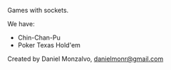 Games with sockets.

We have:
- Chin-Chan-Pu
- Poker Texas Hold'em

Created by Daniel Monzalvo, danielmonr@gmail.com
